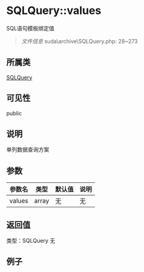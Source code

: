 # SQLQuery::values
SQL语句模板绑定值
> *文件信息* suda\archive\SQLQuery.php: 28~273
## 所属类 

[SQLQuery](../SQLQuery.md)

## 可见性

  public  
## 说明

单列数据查询方案


## 参数

 
| 参数名 | 类型 | 默认值 | 说明 |
|--------|-----|-------|-------|
 | values |  array | 无 | 无 |
## 返回值
 
类型：SQLQuery
无
## 例子